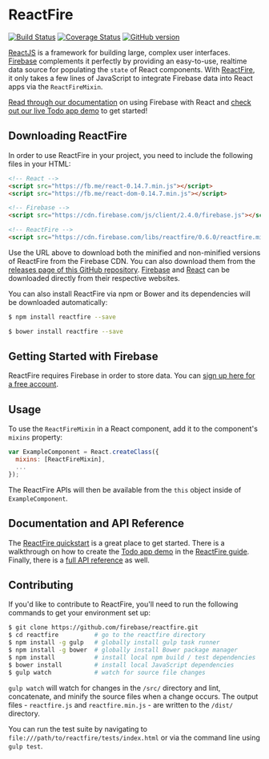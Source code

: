 # ReactFire

[![Build Status](https://travis-ci.org/firebase/reactfire.svg?branch=master)](https://travis-ci.org/firebase/reactfire)
[![Coverage Status](https://coveralls.io/repos/firebase/reactfire/badge.svg?branch=master&service=github)](https://coveralls.io/github/firebase/reactfire?branch=master)
[![GitHub version](https://badge.fury.io/gh/firebase%2Freactfire.svg)](http://badge.fury.io/gh/firebase%2Freactfire)

[ReactJS](http://facebook.github.io/react/) is a framework for building large, complex user
interfaces. [Firebase](http://www.firebase.com/?utm_source=reactfire) complements it perfectly
by providing an easy-to-use, realtime data source for populating the `state` of React components.
With [ReactFire](https://www.firebase.com/docs/web/libraries/react/?utm_source=reactfire), it only
takes a few lines of JavaScript to integrate Firebase data into React apps via the `ReactFireMixin`.

[Read through our documentation](https://www.firebase.com/docs/web/libraries/react/?utm_source=reactfire)
on using Firebase with React and [check out our live Todo app demo](https://reactfiretodoapp.firebaseapp.com/)
to get started!


## Downloading ReactFire

In order to use ReactFire in your project, you need to include the following files in your HTML:

```html
<!-- React -->
<script src="https://fb.me/react-0.14.7.min.js"></script>
<script src="https://fb.me/react-dom-0.14.7.min.js"></script>

<!-- Firebase -->
<script src="https://cdn.firebase.com/js/client/2.4.0/firebase.js"></script>

<!-- ReactFire -->
<script src="https://cdn.firebase.com/libs/reactfire/0.6.0/reactfire.min.js"></script>
```

Use the URL above to download both the minified and non-minified versions of ReactFire from the
Firebase CDN. You can also download them from the
[releases page of this GitHub repository](https://github.com/firebase/reactfire/releases).
[Firebase](https://www.firebase.com/docs/web/quickstart.html?utm_source=reactfire) and
[React](http://facebook.github.io/react/downloads.html) can be downloaded directly from their
respective websites.

You can also install ReactFire via npm or Bower and its dependencies will be downloaded
automatically:

```bash
$ npm install reactfire --save
```

```bash
$ bower install reactfire --save
```


## Getting Started with Firebase

ReactFire requires Firebase in order to store data. You can
[sign up here for a free account](https://www.firebase.com/signup/?utm_source=reactfire).


## Usage

To use the `ReactFireMixin` in a React component, add it to the component's `mixins` property:

```javascript
var ExampleComponent = React.createClass({
  mixins: [ReactFireMixin],
  ...
});
```

The ReactFire APIs will then be available from the `this` object inside of `ExampleComponent`.


## Documentation and API Reference

The [ReactFire quickstart](https://www.firebase.com/docs/web/libraries/react/quickstart.html?utm_source=reactfire)
is a great place to get started. There is a walkthrough on how to create the
[Todo app demo](https://reactfiretodoapp.firebaseapp.com/) in the
[ReactFire guide](https://www.firebase.com/docs/web/libraries/react/guide.html?utm_source=reactfire).
Finally, there is a [full API reference](https://www.firebase.com/docs/web/libraries/react/api.html?utm_source=reactfire)
as well.


## Contributing

If you'd like to contribute to ReactFire, you'll need to run the following commands to get your
environment set up:

```bash
$ git clone https://github.com/firebase/reactfire.git
$ cd reactfire          # go to the reactfire directory
$ npm install -g gulp   # globally install gulp task runner
$ npm install -g bower  # globally install Bower package manager
$ npm install           # install local npm build / test dependencies
$ bower install         # install local JavaScript dependencies
$ gulp watch            # watch for source file changes
```

`gulp watch` will watch for changes in the `/src/` directory and lint, concatenate, and minify the
source files when a change occurs. The output files - `reactfire.js` and `reactfire.min.js` - are
written to the `/dist/` directory.

You can run the test suite by navigating to `file:///path/to/reactfire/tests/index.html` or via the
command line using `gulp test`.
